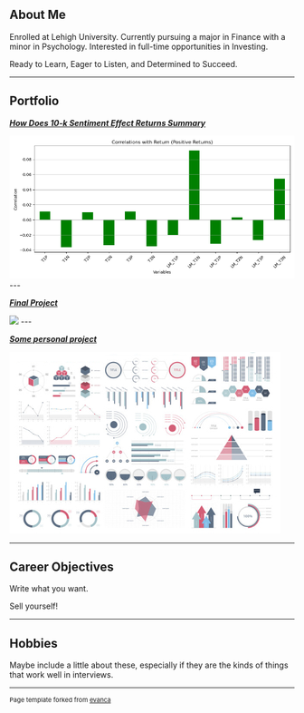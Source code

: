 ## About Me

Enrolled at Lehigh University. Currently pursuing a major in Finance with a minor in Psychology. Interested in full-time opportunities in Investing. 

Ready to Learn, Eager to Listen, and Determined to Succeed.

---

## Portfolio

<!-- You can link to other websites, PDFs in this repo, and other pages in this repo -->

_**[How Does 10-k Sentiment Effect Returns Summary](Midterm_Report)**_

<img src="images/positive_correlations.png?raw=true"/>
---

_**[Final Project](https://github.com/RyanChang123/Final-Project/)**_


<img src="images/Peter_Lynch_Head_Shot.jpgf?raw=true"/>
---

_**[Some personal project](/pdf/sample_presentation.pdf)**_

<img src="images/dummy_thumbnail.jpg?raw=true"/>

---

## Career Objectives

Write what you want. 

Sell yourself!

---

## Hobbies

Maybe include a little about these, especially if they are the kinds of things that work well in interviews.

---
<p style="font-size:11px">Page template forked from <a href="https://github.com/evanca/quick-portfolio">evanca</a></p>
<!-- Remove above link if you don't want to attibute -->
